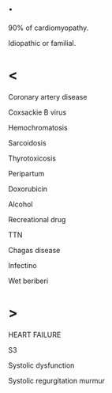 # .

90% of cardiomyopathy.

Idiopathic or familial.

# <

Coronary artery disease

Coxsackie B virus

Hemochromatosis

Sarcoidosis

Thyrotoxicosis

Peripartum

Doxorubicin

Alcohol

Recreational drug

TTN

Chagas disease

Infectino

Wet beriberi

# >

HEART FAILURE

S3

Systolic dysfunction

Systolic regurgitation murmur
